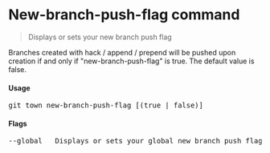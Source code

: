 <h1 textrun="command-heading">New-branch-push-flag command</h1>

<blockquote textrun="command-summary">
Displays or sets your new branch push flag
</blockquote>

<a textrun="command-description">

Branches created with hack / append / prepend will be pushed upon creation if
and only if "new-branch-push-flag" is true. The default value is false.

</a>

#### Usage

<pre textrun="command-usage">
git town new-branch-push-flag [(true | false)]
</pre>

#### Flags

<pre textrun="command-flags">
--global   Displays or sets your global new branch push flag
</pre>
